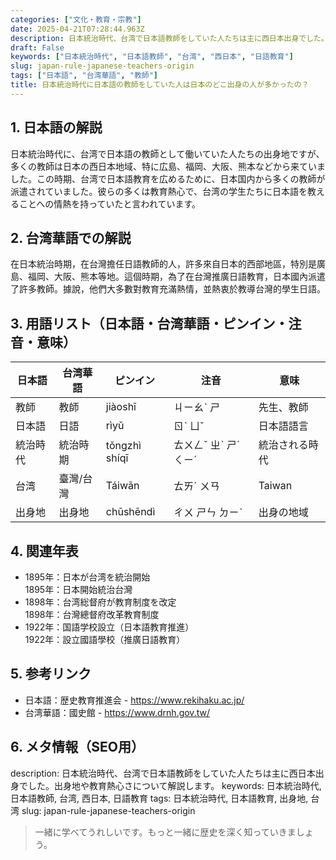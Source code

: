 ```yaml
---
categories: ["文化・教育・宗教"]
date: 2025-04-21T07:28:44.963Z
description: 日本統治時代、台湾で日本語教師をしていた人たちは主に西日本出身でした。出身地や教育熱心さについて解説します。
draft: False
keywords: ["日本統治時代", "日本語教師", "台湾", "西日本", "日語教育"]
slug: japan-rule-japanese-teachers-origin
tags: ["日本語", "台湾華語", "教師"]
title: 日本統治時代に日本語の教師をしていた人は日本のどこ出身の人が多かったの？
---
```




## 1. 日本語の解説  
日本統治時代に、台湾で日本語の教師として働いていた人たちの出身地ですが、多くの教師は日本の西日本地域、特に広島、福岡、大阪、熊本などから来ていました。この時期、台湾で日本語教育を広めるために、日本国内から多くの教師が派遣されていました。彼らの多くは教育熱心で、台湾の学生たちに日本語を教えることへの情熱を持っていたと言われています。

## 2. 台湾華語での解説  
在日本統治時期，在台灣擔任日語教師的人，許多來自日本的西部地區，特別是廣島、福岡、大阪、熊本等地。這個時期，為了在台灣推廣日語教育，日本國內派遣了許多教師。據說，他們大多數對教育充滿熱情，並熱衷於教導台灣的學生日語。

## 3. 用語リスト（日本語・台湾華語・ピンイン・注音・意味）  

| 日本語   | 台湾華語   | ピンイン    | 注音   | 意味             |
|----------|------------|-------------|--------|------------------|
| 教師     | 教師       | jiàoshī     | ㄐㄧㄠˋ ㄕ | 先生、教師       |
| 日本語   | 日語       | rìyǔ        | ㄖˋ ㄩˇ  | 日本語語言       |
| 統治時代 | 統治時期   | tǒngzhì shíqī | ㄊㄨㄥˇ ㄓˋ ㄕˊ ㄑㄧˊ | 統治される時代   |
| 台湾     | 臺灣/台灣      | Táiwān      | ㄊㄞˊ ㄨㄢ  | Taiwan          |
| 出身地   | 出身地     | chūshēndì   | ㄔㄨ ㄕㄣ ㄉㄧˋ | 出身の地域       |

## 4. 関連年表  

- 1895年：日本が台湾を統治開始  
 1895年：日本開始統治台灣  
- 1898年：台湾総督府が教育制度を改定  
 1898年：台灣總督府改革教育制度  
- 1922年：国語学校設立（日本語教育推進）  
 1922年：設立國語學校（推廣日語教育）

## 5. 参考リンク  
- 日本語：歴史教育推進会 - https://www.rekihaku.ac.jp/  
- 台湾華語：國史館 - https://www.drnh.gov.tw/

## 6. メタ情報（SEO用）  
description: 日本統治時代、台湾で日本語教師をしていた人たちは主に西日本出身でした。出身地や教育熱心さについて解説します。
keywords: 日本統治時代, 日本語教師, 台湾, 西日本, 日語教育
tags: 日本統治時代, 日本語教育, 出身地, 台湾
slug: japan-rule-japanese-teachers-origin

> 一緒に学べてうれしいです。もっと一緒に歴史を深く知っていきましょう。